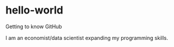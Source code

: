 # hello-world
Getting to know GitHub

I am an economist/data scientist expanding my programming skills.
